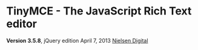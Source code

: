 TinyMCE - The JavaScript Rich Text editor
==========================================

**Version 3.5.8**, jQuery edition
April 7, 2013
[Nielsen Digital](will@nielsendigital.com)